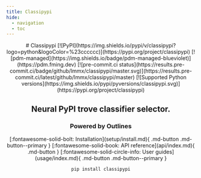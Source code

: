```yaml
---
title: Classipypi
hide:
  - navigation
  - toc
---
```


<center>
# Classipypi
[![PyPI](https://img.shields.io/pypi/v/classipypi?logo=python&logoColor=%23cccccc)](https://pypi.org/project/classipypi)
[![pdm-managed](https://img.shields.io/badge/pdm-managed-blueviolet)](https://pdm.fming.dev)
[![pre-commit.ci status](https://results.pre-commit.ci/badge/github/lmmx/classipypi/master.svg)](https://results.pre-commit.ci/latest/github/lmmx/classipypi/master)
[![Supported Python versions](https://img.shields.io/pypi/pyversions/classipypi.svg)](https://pypi.org/project/classipypi)
</center>

<center>
    <h2 class="title">Neural PyPI trove classifier selector.</h1>
    <h3 class="subtitle">Powered by Outlines</h2>
    [:fontawesome-solid-bolt: Installation](setup/install.md){ .md-button .md-button--primary }
    [:fontawesome-solid-book: API reference](api/index.md){ .md-button }
    [:fontawesome-solid-circle-info: User guides](usage/index.md){ .md-button .md-button--primary }

<div class="index-pre-code">

``` bash
pip install classipypi
```
</div>
</center>

